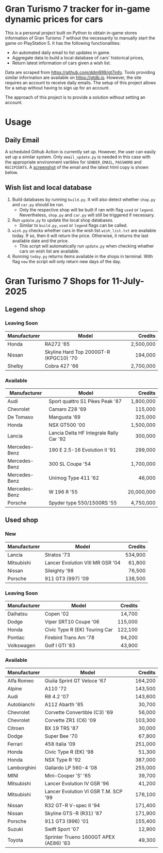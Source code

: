 # Gran Turismo 7 tracker for in-game dynamic prices for cars

This is a personal project built on Python to obtain in-game stores information of Gran Turismo 7 without the necessarity to manually start the game on PlayStation 5. It has the following functionalities:

- An automated daily email to list updates in game.
- Aggregate data to build a local database of cars' historical prices,
- Return latest information of cars given a wish list.

Data are scraped from https://github.com/ddm999/gt7info. Tools providing similar information are available on https://gtdb.io. However, the site requires an account to receive daily emails. The setup of this project allows for a setup without having to sign up for an account.

The approach of this project is to provide a solution without setting an account.

# Usage

## Daily Email

A scheduled Github Action is currently set up. However, the user can easily set up a similar system. Only `email_update.py` is needed in this case with the appropriate environment varibles for `SENDER_EMAIL`, `PASSWORD` and `RECIPIENTS`. A [screenshot](https://raw.githubusercontent.com/marcohoucheng/Gran-Turismo-7-Price-Tracker/main/data/email_screenshot.png) of the email and the latest html copy is shown below.

## Wish list and local database

1. Build databases by running `build.py`. It will also detect whether `shop.py` and `car.py` should be run.
    - Only the respective shop will be built if ran with flag `used` or `legend`. Nevertheless, `shop.py` and `car.py` will still be triggered if necessary.
2. Run `update.py` to update the local shop databases.
    - Similar to `build.py`, `used` or `legend` flags can be called.
3. `wish.py` checks whether cars in the wish list `wish_list.txt` are available today. If so, then it will return the price. Otherwise, it returns the last available date and the price.
    - This script will automatically run `update.py` when checking whather cars on wish list are available.
4. Running `today.py` returns items available in the shops in terminal. With flag `new` the script will only return new days of the day.


# Gran Turismo 7 Shops for 11-July-2025



## Legend shop

### Leaving Soon
 | Manufacturer | Model | Credits |
 | --- | --- | --: |
|Honda|RA272 '65|2,500,000|
|Nissan|Skyline Hard Top 2000GT-R (KPGC10) '70|194,000|
|Shelby|Cobra 427 '66|2,700,000|

### Available
 | Manufacturer | Model | Credits |
 | --- | --- | --: |
|Audi|Sport quattro S1 Pikes Peak '87|1,800,000|
|Chevrolet|Camaro Z28 '69|115,000|
|De Tomaso|Mangusta '69|325,000|
|Honda|NSX GT500 '00|1,500,000|
|Lancia|Lancia Delta HF Integrale Rally Car '92|300,000|
|Mercedes-Benz|190 E 2.5-16 Evolution II '91|299,000|
|Mercedes-Benz|300 SL Coupe '54|1,700,000|
|Mercedes-Benz|Unimog Type 411 '62|46,000|
|Mercedes-Benz|W 196 R '55|20,000,000|
|Porsche|Spyder type 550/1500RS '55|4,750,000|


## Used shop

### New
 | Manufacturer | Model | Credits |
 | --- | --- | --: |
|Lancia|Stratos '73|534,900|
|Mitsubishi|Lancer Evolution VIII MR GSR '04|61,800|
|Nissan|Sileighty '98|76,500|
|Porsche|911 GT3 (997) '09|138,500|

### Leaving Soon
 | Manufacturer | Model | Credits |
 | --- | --- | --: |
|Daihatsu|Copen '02|14,700|
|Dodge|Viper SRT10 Coupe '06|115,000|
|Honda|Civic Type R (EK) Touring Car|122,100|
|Pontiac|Firebird Trans Am '78|94,200|
|Volkswagen|Golf I GTI '83|43,900|

### Available
 | Manufacturer | Model | Credits |
 | --- | --- | --: |
|Alfa Romeo|Giulia Sprint GT Veloce '67|164,200|
|Alpine|A110 '72|143,500|
|Audi|R8 4.2 '07|143,600|
|Autobianchi|A112 Abarth '85|30,700|
|Chevrolet|Corvette Convertible (C3) '69|56,000|
|Chevrolet|Corvette ZR1 (C6) '09|103,300|
|Citroen|BX 19 TRS '87|30,000|
|Dodge|Super Bee '70|67,800|
|Ferrari|458 Italia '09|251,000|
|Honda|Civic Type R (EK) '98|51,300|
|Honda|NSX Type R '92|387,000|
|Lamborghini|Gallardo LP 560-4 '08|255,000|
|MINI|Mini-Cooper 'S' '65|39,700|
|Mitsubishi|Lancer Evolution IV GSR '96|41,200|
|Mitsubishi|Lancer Evolution VI GSR T.M. SCP '99|176,100|
|Nissan|R32 GT-R V-spec II '94|171,400|
|Nissan|Skyline GTS-R (R31) '87|171,900|
|Porsche|911 GT3 (996) '01|155,400|
|Suzuki|Swift Sport '07|12,900|
|Toyota|Sprinter Trueno 1600GT APEX (AE86) '83|49,300|
